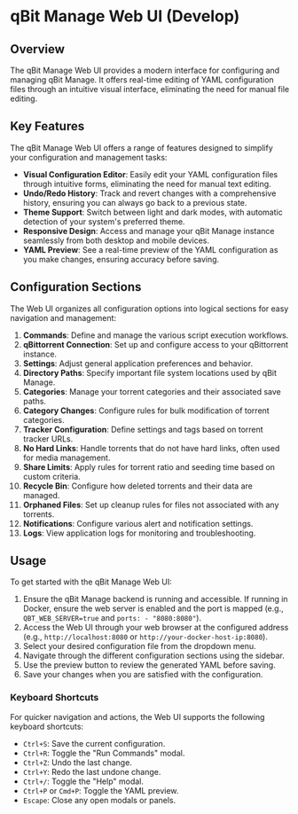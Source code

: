 # qBit Manage Web UI (Develop)

## Overview
The qBit Manage Web UI provides a modern interface for configuring and managing qBit Manage. It offers real-time editing of YAML configuration files through an intuitive visual interface, eliminating the need for manual file editing.

## Key Features
The qBit Manage Web UI offers a range of features designed to simplify your configuration and management tasks:
- **Visual Configuration Editor**: Easily edit your YAML configuration files through intuitive forms, eliminating the need for manual text editing.
- **Undo/Redo History**: Track and revert changes with a comprehensive history, ensuring you can always go back to a previous state.
- **Theme Support**: Switch between light and dark modes, with automatic detection of your system's preferred theme.
- **Responsive Design**: Access and manage your qBit Manage instance seamlessly from both desktop and mobile devices.
- **YAML Preview**: See a real-time preview of the YAML configuration as you make changes, ensuring accuracy before saving.

## Configuration Sections
The Web UI organizes all configuration options into logical sections for easy navigation and management:
1. **Commands**: Define and manage the various script execution workflows.
2. **qBittorrent Connection**: Set up and configure access to your qBittorrent instance.
3. **Settings**: Adjust general application preferences and behavior.
4. **Directory Paths**: Specify important file system locations used by qBit Manage.
5. **Categories**: Manage your torrent categories and their associated save paths.
6. **Category Changes**: Configure rules for bulk modification of torrent categories.
7. **Tracker Configuration**: Define settings and tags based on torrent tracker URLs.
8. **No Hard Links**: Handle torrents that do not have hard links, often used for media management.
9. **Share Limits**: Apply rules for torrent ratio and seeding time based on custom criteria.
10. **Recycle Bin**: Configure how deleted torrents and their data are managed.
11. **Orphaned Files**: Set up cleanup rules for files not associated with any torrents.
12. **Notifications**: Configure various alert and notification settings.
13. **Logs**: View application logs for monitoring and troubleshooting.

## Usage
To get started with the qBit Manage Web UI:
1. Ensure the qBit Manage backend is running and accessible. If running in Docker, ensure the web server is enabled and the port is mapped (e.g., `QBT_WEB_SERVER=true` and `ports: - "8080:8080"`).
2. Access the Web UI through your web browser at the configured address (e.g., `http://localhost:8080` or `http://your-docker-host-ip:8080`).
3. Select your desired configuration file from the dropdown menu.
4. Navigate through the different configuration sections using the sidebar.
5. Use the preview button to review the generated YAML before saving.
6. Save your changes when you are satisfied with the configuration.

### Keyboard Shortcuts
For quicker navigation and actions, the Web UI supports the following keyboard shortcuts:
- `Ctrl+S`: Save the current configuration.
- `Ctrl+R`: Toggle the "Run Commands" modal.
- `Ctrl+Z`: Undo the last change.
- `Ctrl+Y`: Redo the last undone change.
- `Ctrl+/`: Toggle the "Help" modal.
- `Ctrl+P` or `Cmd+P`: Toggle the YAML preview.
- `Escape`: Close any open modals or panels.

